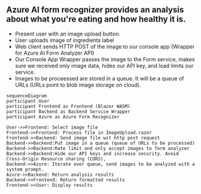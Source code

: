 ## Azure AI form recognizer provides an analysis about what you're eating and how healthy it is.


- Present user with an image upload button.
- User uploads image of ingredients label
- Web client sends HTTP POST of the image to our console app (Wrapper for Azure AI Form Analyzer API)
- Our Console App Wrapper passes the image to the Form service, makes sure we received only image data, hides our API key, and load limits our service. 
- Images to be proceessed are stored in a queue. It will be a queue of URLs (URLs point to blob image storage on cloud).

```mermaid
sequenceDiagram
participant User
participant Frontend as Frontend (Blazor WASM)
participant Backend as Backend Service Wrapper
participant Azure as Azure Form Recognizer

User->>Frontend: Select image file
Frontend->>Frontend: Process file in ImageUpload.razor
Frontend->>Backend: Send image file wit http post request
Backend->>Backend:Put image in a queue (queue of URLs to be processed)
Backend->>Backend:Rate limit and only accept images to form analyzer
Backend->>Backend:Hide our API keys and increase security. Avoid Cross-Origin Resource sharing (CORS), 
Backend->>Azure: Iterate over queue, send images to be analyzed with a system prompt.
Azure->>Backend: Return analysis results
Backend->>Frontend: Return formatted results
Frontend->>User: Display results
```
